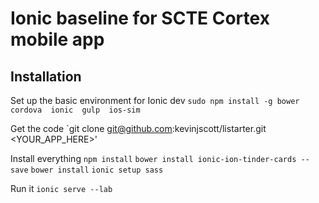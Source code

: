 # Ionic baseline for SCTE Cortex mobile app

## Installation

Set up the basic environment for Ionic dev
`sudo npm install -g bower  cordova  ionic  gulp  ios-sim`

Get the code
`git clone git@github.com:kevinjscott/listarter.git <YOUR_APP_HERE>'

Install everything
`npm install`
`bower install ionic-ion-tinder-cards --save`
`bower install`
`ionic setup sass`

Run it
`ionic serve --lab`

